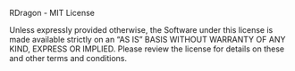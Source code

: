 RDragon - MIT License


Unless expressly provided otherwise, the Software under this license is made available strictly on an “AS IS” BASIS WITHOUT WARRANTY OF ANY KIND, EXPRESS OR IMPLIED. Please review the license for details on these and other terms and conditions.